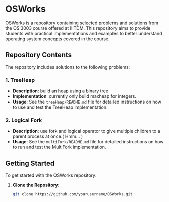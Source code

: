 # OSWorks

OSWorks is a repository containing selected problems and solutions from the OS 3003 course offered at IIITDM. This repository aims to provide students with practical implementations and examples to better understand operating system concepts covered in the course.

## Repository Contents

The repository includes solutions to the following problems:

### 1. TreeHeap

- **Description**: build an heap using a binary tree
- **Implementation**: currently only build maxheap for integers.
- **Usage**: See the `treeHeap/README.md` file for detailed instructions on how to use and test the TreeHeap implementation.

### 2. Logical Fork

- **Description**: use fork and logical operator to give multiple children to a parent process at once.( Hmm... )
- **Usage**: See the `multiFork/README.md` file for detailed instructions on how to run and test the MultiFork implementation.

## Getting Started

To get started with the OSWorks repository:

1. **Clone the Repository**:
   ```bash
   git clone https://github.com/yourusername/OSWorks.git
